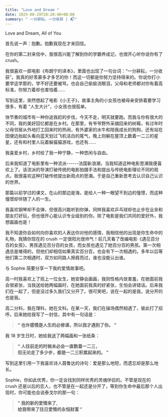 ```yaml
---
title: "Love and Dream "
date: 2025-08-29T20:20:40+08:00
summary: " 一分耕耘，一分收获 | 📬"
---
```



<!-- require APlayer -->
<link rel="stylesheet" href="/renderjs/aplayer/dist/APlayer.min.css">
<script src="/renderjs/aplayer/dist/APlayer.min.js"></script>
<!-- require MetingJS -->
<script src="/renderjs/meting/dist/Meting.min.js"></script>


<p class="fonts-delphiaVillagefont"> Love and Dream, All of You  </p>

<meting-js
    name="Lava (From _Lava_) "
    artist="Kuana Torres Kahele_Napua Greig_James Ford Murphy"
    url="/voice/kugou/sophieSong/Lava (From _Lava_) - Kuana Torres Kahele_Napua Greig_James Ford Murphy/Lava (From 'Lava').mp3 "
    cover="/voice/kugou/sophieSong/Lava (From _Lava_) - Kuana Torres Kahele_Napua Greig_James Ford Murphy/Lava (From 'Lava')_封面.jpg"
    lrc="/voice/kugou/sophieSong/Lava (From _Lava_) - Kuana Torres Kahele_Napua Greig_James Ford Murphy/Lava (From 'Lava')_合并歌词.lrc" 
    autoplay="false"
    loop="false"
    mutex="true">
</meting-js>


首先说一声：抱歉。抱歉我现在才来回信。  

在你的第二封来信中，我很高兴能了解到你的学霸养成记，也很开心听你说你有了 crush。    

我很喜欢一部电影《布朗宁的译本》，里面也出现了一句台词：“一分耕耘，一分收获”。我真的好羡慕多才多艺的你！而这一切都是你努力坚持得来的。你说你打小要学这学那的，学不好还要被骂，也会自己偷偷流眼泪，父母和老师都对你有着高标准，你努力着却也害怕着......  

写到这里，突然想起了电影《小王子》，故事主角的小女孩也被母亲安排着要学习很多，有着 “人生大计”，小女孩也很孤单。     

快节奏的城市有一种你追我赶的步伐，今天不走，明天就要跑。而我与你有很大的不同，我的美好回忆都是在乡村。在那里，有爷爷野外采摘回来的树莓，有过年时父母邻居从外地打工回来时的热闹，有外婆家的水牛和陪我成长的狗狗，还有站在田埂边抬起头看向蓝天划过飞机洁白的尾气，晚上则躺在屋顶上数着一二三的星星，还有和村里人玩着躲猫猫游戏，也还有......  

我喜爱乡村，乡村给了我一种宁静，一种悠闲与自由。    

后来我知道了电影里有一种流派------法国新浪潮，当我知道这种电影思潮我便喜欢上了。该流派的导演打破传统的电影拍摄手法和提出与传统电影理论不同的观点。我很喜欢这种打破传统提出新观点的思潮。于是自己重新思考去认识自己认识的世界。  

那篇以前学过的课文，在山的那边是海，是给人一种一眼望不到边的憧憬，而这种憧憬却伴随了人的一生。  

我喜欢钢琴却不会弹，但很高兴能听到你弹，同样我喜欢乒乓球却也止步在业余和朋友打好玩，但也很开心能认识专业级别的你。除了电影是我们共同的爱好外，我想画画也是！    

我不知道你会如何向你喜欢的人表达你对他的感情，我相信他的出现是你生命中的礼物，我猜你现在的 crush 一定很阳光很帅气！前几天看了改编电影《遇见百分百的女孩》，男孩遇见百分百的女孩，而女孩也遇见了她百分百的男孩。第一次相遇总是难得的，但他们却相信如果真实百分百，也会有下一次相遇的。多年以后等他们第二次相遇时，双方如同路人擦肩而过，谁也没能认出谁。    

与 Sophie 简要分享一下我的爱情故事吧。  

高一时我喜欢上了班上一位女生，她安静会画画，我则性格内敛害羞，在她面前我会很紧张，当我送给她两幅画时，在她面前我真的好紧张，生怕会讲错话。后来我们在一起了，但是没过多久我们又分开了。很可笑吧，说在一起的是我，说分开的也是我。    

高二分科，我在理科，她在文科。在某一天，我们在操场偶然相遇了，彼此打了招呼。后来她给我写了一封信，其中有一句话是： 

> **“ 也许感情是人生的必修课，所以我才遇到了你。 ”**  

我 18 岁生日时，她给我送了两幅画和一张纸条：


> **“ 人往前走的时候未必会一直数着一二三，  
>     但无论走了多少步，都是一二三积累起来的。 ”**  

写到这里引用一下我喜欢诗人聂鲁达的诗句：爱是那么地短，而遗忘却是那么地长。  

Sophie，你如此优秀，你一定会找到同样优秀的灵魂伴侣的。不管是现在的 crush 还是以后的恋人，也不管是在一起还是分开了，等到你生命中最后那个人出现时，你可能也会说泰戈尔的那一句：  

> **“ 我的新的爱情来了,  
>     给我带来了往日爱情的永恒财富 ”**  

